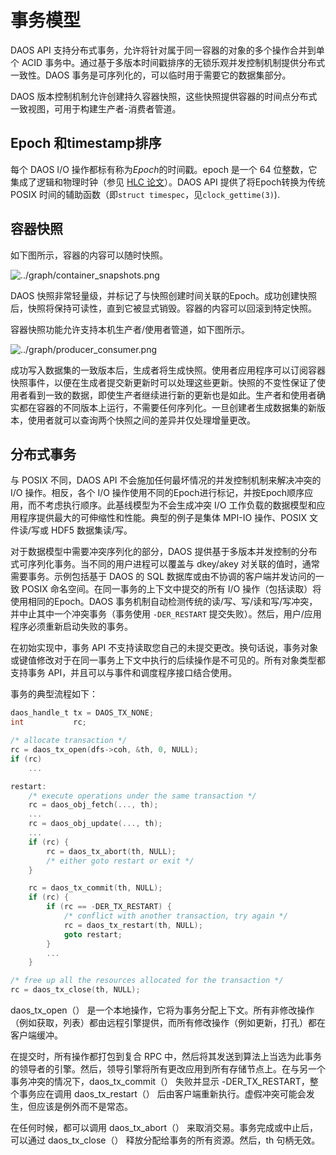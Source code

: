 # 事务模型

DAOS API 支持分布式事务，允许将针对属于同一容器的对象的多个操作合并到单个 ACID 事务中。通过基于多版本时间戳排序的无锁乐观并发控制机制提供分布式一致性。DAOS 事务是可序列化的，可以临时用于需要它的数据集部分。

DAOS 版本控制机制允许创建持久容器快照，这些快照提供容器的时间点分布式一致视图，可用于构建生产者-消费者管道。

## Epoch 和timestamp排序

每个 DAOS I/O 操作都标有称为*Epoch*的时间戳。epoch 是一个 64 位整数，它集成了逻辑和物理时钟（参见 [HLC 论文](https://cse.buffalo.edu/tech-reports/2014-04.pdf)）。DAOS API 提供了将Epoch转换为传统 POSIX 时间的辅助函数（即`struct timespec`，见`clock_gettime(3)`).

## 容器快照

如下图所示，容器的内容可以随时快照。

![../graph/container_snapshots.png](https://docs.daos.io/v2.2/graph/container_snapshots.png)

DAOS 快照非常轻量级，并标记了与快照创建时间关联的Epoch。成功创建快照后，快照将保持可读性，直到它被显式销毁。容器的内容可以回滚到特定快照。

容器快照功能允许支持本机生产者/使用者管道，如下图所示。

![../graph/producer_consumer.png](https://docs.daos.io/v2.2/graph/producer_consumer.png)

成功写入数据集的一致版本后，生成者将生成快照。使用者应用程序可以订阅容器快照事件，以便在生成者提交新更新时可以处理这些更新。快照的不变性保证了使用者看到一致的数据，即使生产者继续进行新的更新也是如此。生产者和使用者确实都在容器的不同版本上运行，不需要任何序列化。一旦创建者生成数据集的新版本，使用者就可以查询两个快照之间的差异并仅处理增量更改。

## 分布式事务

与 POSIX 不同，DAOS API 不会施加任何最坏情况的并发控制机制来解决冲突的 I/O 操作。相反，各个 I/O 操作使用不同的Epoch进行标记，并按Epoch顺序应用，而不考虑执行顺序。此基线模型为不会生成冲突 I/O 工作负载的数据模型和应用程序提供最大的可伸缩性和性能。典型的例子是集体 MPI-IO 操作、POSIX 文件读/写或 HDF5 数据集读/写。

对于数据模型中需要冲突序列化的部分，DAOS 提供基于多版本并发控制的分布式可序列化事务。当不同的用户进程可以覆盖与 dkey/akey 对关联的值时，通常需要事务。示例包括基于 DAOS 的 SQL 数据库或由不协调的客户端并发访问的一致 POSIX 命名空间。在同一事务的上下文中提交的所有 I/O 操作（包括读取）将使用相同的Epoch。DAOS 事务机制自动检测传统的读/写、写/读和写/写冲突，并中止其中一个冲突事务（事务使用 `-DER_RESTART` 提交失败）。然后，用户/应用程序必须重新启动失败的事务。

在初始实现中，事务 API 不支持读取您自己的未提交更改。换句话说，事务对象或键值修改对于在同一事务上下文中执行的后续操作是不可见的。所有对象类型都支持事务 API，并且可以与事件和调度程序接口结合使用。

事务的典型流程如下：

```C
daos_handle_t tx = DAOS_TX_NONE;
int           rc;

/* allocate transaction */
rc = daos_tx_open(dfs->coh, &th, 0, NULL);
if (rc)
    ...

restart:
    /* execute operations under the same transaction */
    rc = daos_obj_fetch(..., th);
    ...
    rc = daos_obj_update(..., th);
    ...
    if (rc) {
        rc = daos_tx_abort(th, NULL);
        /* either goto restart or exit */
    }

    rc = daos_tx_commit(th, NULL);
    if (rc) {
        if (rc == -DER_TX_RESTART) {
            /* conflict with another transaction, try again */
            rc = daos_tx_restart(th, NULL);
            goto restart;
        }
        ...
    }

/* free up all the resources allocated for the transaction */
rc = daos_tx_close(th, NULL);
```

daos_tx_open（） 是一个本地操作，它将为事务分配上下文。所有非修改操作（例如获取，列表）都由远程引擎提供，而所有修改操作（例如更新，打孔）都在客户端缓冲。

在提交时，所有操作都打包到复合 RPC 中，然后将其发送到算法上当选为此事务的领导者的引擎。然后，领导引擎将所有更改应用到所有存储节点上。在与另一个事务冲突的情况下，daos_tx_commit（） 失败并显示 -DER_TX_RESTART，整个事务应在调用 daos_tx_restart（） 后由客户端重新执行。虚假冲突可能会发生，但应该是例外而不是常态。

在任何时候，都可以调用 daos_tx_abort（） 来取消交易。事务完成或中止后，可以通过 daos_tx_close（） 释放分配给事务的所有资源。然后，th 句柄无效。